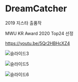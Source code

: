 # DreamCatcher

2019 지스타 출품작

MWU KR Award 2020 Top24 선정

https://youtu.be/5Qr2HBHcXZ4

![슬라이드3](https://user-images.githubusercontent.com/45388041/86072773-5c661280-babd-11ea-8d53-a6b71144b978.PNG)

![슬라이드5](https://user-images.githubusercontent.com/45388041/86072788-61c35d00-babd-11ea-9964-86a799427857.PNG)

![슬라이드6](https://user-images.githubusercontent.com/45388041/86072796-638d2080-babd-11ea-9392-2acb078dcc3b.PNG)
